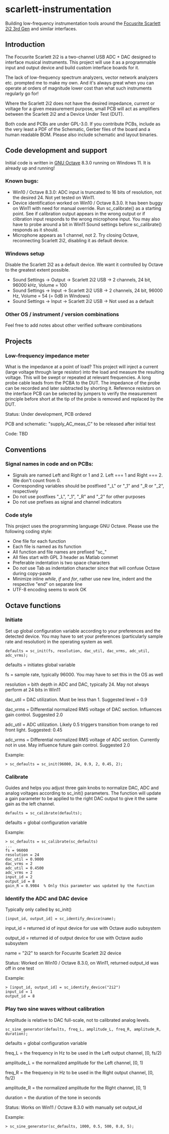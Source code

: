 # scarlett-instrumentation
Building low-frequency instrumentation tools around the [Focusrite Scarlett 2i2 3rd Gen](https://focusrite.com/products/scarlett-2i2-3rd-gen) and similar interfaces. 

## Introduction
The Focusrite Scarlett 2i2 is a two-channel USB ADC + DAC designed to interface musical instruments. This project will use it as a programmable input and output device and build custom interface boards for it.

The lack of low-frequency spectrum analyzers, vector network analyzers etc. prompted me to make my own. And it's always great when you can operate at orders of magnitude lower cost than what such instruments regularly go for!

Where the Scarlett 2i2 does not have the desired impedance, current or voltage for a given measurement purpose, small PCB will act as amplifiers between the Scarlett 2i2 and a Device Under Test (DUT). 

Both code and PCBs are under GPL-3.0. If you contribute PCBs, include as the very least a PDF of the Schematic, Gerber files of the board and a human readable BOM. Please also include schematic and layout binaries.

## Code development and support
Initial code is written in [GNU Octave](https://octave.org) 8.3.0 running on Windows 11. It is already up and running! 

### Known bugs:
- Win10 / Octave 8.3.0: ADC input is truncated to 16 bits of resolution, not the desired 24. Not yet tested on Win11.
- Device identification worked on Win10 / Octave 8.3.0. It has been buggy on Win11 with need for manual override.
  Run sc_calibrate() as a starting point. See if calibration output appears in the wrong output or if clibration 
  input responds to the wrong microphone input. You may also have to probe around a bit in Win11 Sound settings
  before sc_calibrate() responds as it should.
- Microphone appears as 1 channel, not 2. Try closing Octave, reconnecting Scarlett 2i2, disabling it as default device.

### Windows setup
Disable the Scarlett 2i2 as a default device. We want it controlled by Octave to the greatest extent possible.
- Sound Settings -> Output -> Scarlett 2i2 USB -> 2 channels, 24 bit, 96000 kHz, Volume = 100
- Sound Settings -> Input -> Scarlett 2i2 USB -> 2 channels, 24 bit, 96000 Hz, Volume = 54 (= 0dB in Windows)
- Sound Settings -> Input -> Scarlett 2i2 USB -> Not used as a default

### Other OS / instrument / version combinations
Feel free to add notes about other verified software combinations

## Projects

### Low-frequency impedance meter
What is the impedance at a point of load? This project will inject a current (large voltage through large resistor) into the load and measure the resulting voltage. This will be swept or repeated at relevant frequencies. A long probe cable leads from the PCBA to the DUT. The impedance of the probe can be recorded and later subtracted by shorting it. Reference resistors on the interface PCB can be selected by jumpers to verify the measurement principle before short at the tip of the probe is removed and replaced by the DUT. 

Status: Under development, PCB ordered

PCB and schematic: "supply_AC_meas_C" to be released after initial test

Code: TBD

## Conventions
### Signal names in code and on PCBs:
- Signals are named Left and Right or 1 and 2. Left === 1 and Right === 2. We don't count from 0.
- Corresponding variables should be postfixed "_L" or "_1" and "_R or "_2", respectively
- Do not use postfixes "_L", "_1", "_R" and "_2" for other purposes
- Do not use prefixes as signal and channel indicators

### Code style
This project uses the programming language GNU Octave. Please use the following coding style:
- One file for each function
- Each file is named as its function
- All function and file names are prefixed "sc_"
- All files start with GPL 3 header as Matlab commet
- Preferable indentation is two space characters
- Do *not* use Tab as indentation character since that will confuse Octave during copy-paste
- Minimize inline *while*, *if* and *for*, rather use new line, indent and the respective "end" on separate line
- UTF-8 encoding seems to work OK

## Octave functions

### Initiate
Set up global configuration variable according to your preferences and the detected device. You may have to set your preferences (particularly sample rate and resolution) in the operating system as well. 
```
defaults = sc_init(fs, resolution, dac_util, dac_vrms, adc_util, adc_vrms);
```
defaults = initiates global variable

fs = sample rate, typically 96000. You may have to set this in the OS as well

resolution = bith depth in ADC and DAC, typically 24. May not always perform at 24 bits in Win11

dac_util = DAC utilization. Must be less than 1. Suggested level = 0.9

dac_vrms = Differential normalized RMS voltage of DAC section. Influences gain control. Suggested 2.0

adc_util = ADC utilization. Likely 0.5 triggers transition from orange to red front light. Suggested: 0.45

adc_vrms = Differential normalized RMS voltage of ADC section. Currently not in use. May influence future gain control. Suggested 2.0

Example:
```
> sc_defaults = sc_init(96000, 24, 0.9, 2, 0.45, 2);
```

### Calibrate
Guides and helps you adjust three gain knobs to normalize DAC, ADC and analog voltages according to sc_init() parameters. The function will update a gain parameter to be applied to the right DAC output to give it the same gain as the left channel.
```
defaults = sc_calibrate(defaults);
```
defaults = global configuration variable

Example:
```
> sc_defaults = sc_calibrate(sc_defaults)
...
fs = 96000
resolution = 24
dac_util = 0.9000
dac_vrms = 2
adc_util = 0.4500
adc_vrms = 2
input_id = 2
output_id = 8
gain_R = 0.9984  % Only this parameter was updated by the function
```

### Identify the ADC and DAC device
Typically only called by sc_init()
```
[input_id, output_id] = sc_identify_device(name);
```
input_id = returned id of input device for use with Octave audio subsystem

output_id = returned id of output device for use with Octave audio subsystem

name = "2i2" to search for Focusrite Scarlett 2i2 device

Status: Worked on Win10 / Octave 8.3.0, on Win11, returned output_id was off in one test

Example:
```
> [input_id, output_id] = sc_identify_device("2i2")
input_id = 1
output_id = 8
```

### Play two sine waves without calibration
Amplitude is relative to DAC full-scale, not to calibrated analog levels.
```
sc_sine_generator(defaults, freq_L, amplitude_L, freq_R, amplitude_R, duration);
```
defaults = global configuration variable

freq_L = the frequency in Hz to be used in the Left output channel, [0, fs/2)

amplitude_L = the normalized amplitude for the Left channel, [0, 1)

freq_R = the frequency in Hz to be used in the Right output channel, [0, fs/2)

amplitude_R = the normalized amplitude for the Right channel, [0, 1)

duration = the duration of the tone in seconds

Status: Works on Win11 / Octave 8.3.0 with manually set output_id

Example:
```
> sc_sine_generator(sc_defaults, 1000, 0.5, 500, 0.8, 5);
```

 

